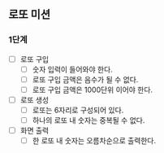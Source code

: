 ## 로또 미션
### 1단계
- [ ] 로또 구입
  - [ ] 숫자 입력이 들어와야 한다.
  - [ ] 로또 구입 금액은 음수가 될 수 없다.
  - [ ] 로또 구입 금액은 1000단위 이어야 한다.
- [ ] 로또 생성
  - [ ] 로또는 6자리로 구성되어 있다.
  - [ ] 하나의 로또 내 숫자는 중복될 수 없다.
- [ ] 화면 출력
  - [ ] 한 로또 내 숫자는 오름차순으로 출력한다.
